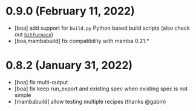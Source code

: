 0.9.0 (February 11, 2022)
=========================

- [boa] add support for `build.py` Python based build scripts (also check out [`bitfurnace`](https://github.com/mamba-org/bitfurnace))
- [boa,mambabuild] fix compatibility with mamba 0.21.*

0.8.2 (January 31, 2022)
========================

- [boa] fix multi-output
- [boa] fix keep run_export and existing spec when existing spec is not simple
- [mambabuild] allow testing multiple recipes (thanks @gabm)